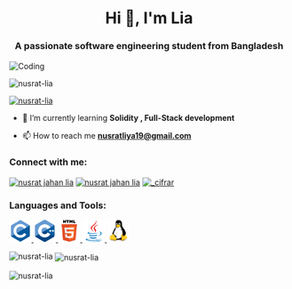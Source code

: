 <h1 align="center">Hi 👋, I'm Lia</h1>
<h3 align="center">A passionate software engineering student from Bangladesh</h3>
<img align="center" alt="Coding" width="400" src="https://images.assetsdelivery.com/compings_v2/shaihalud/shaihalud1808/shaihalud180800082.jpg">
<p align="left"> <img src="https://komarev.com/ghpvc/?username=nusrat-lia&label=Profile%20views&color=0e75b6&style=flat" alt="nusrat-lia" /> </p>

<p align="left"> <a href="https://github.com/ryo-ma/github-profile-trophy"><img src="https://github-profile-trophy.vercel.app/?username=nusrat-lia" alt="nusrat-lia" /></a> </p>

- 🌱 I’m currently learning **Solidity , Full-Stack development**

- 📫 How to reach me **nusratliya19@gmail.com**

<h3 align="left">Connect with me:</h3>
<p align="left">
<a href="https://linkedin.com/in/nusrat jahan lia" target="blank"><img align="center" src="https://raw.githubusercontent.com/rahuldkjain/github-profile-readme-generator/master/src/images/icons/Social/linked-in-alt.svg" alt="nusrat jahan lia" height="30" width="40" /></a>
<a href="https://fb.com/nusrat jahan lia" target="blank"><img align="center" src="https://raw.githubusercontent.com/rahuldkjain/github-profile-readme-generator/master/src/images/icons/Social/facebook.svg" alt="nusrat jahan lia" height="30" width="40" /></a>
<a href="https://codeforces.com/profile/_cifrar" target="blank"><img align="center" src="https://raw.githubusercontent.com/rahuldkjain/github-profile-readme-generator/master/src/images/icons/Social/codeforces.svg" alt="_cifrar" height="30" width="40" /></a>
</p>

<h3 align="left">Languages and Tools:</h3>
<p align="left"> <a href="https://www.cprogramming.com/" target="_blank" rel="noreferrer"> <img src="https://raw.githubusercontent.com/devicons/devicon/master/icons/c/c-original.svg" alt="c" width="40" height="40"/> </a> <a href="https://www.w3schools.com/cpp/" target="_blank" rel="noreferrer"> <img src="https://raw.githubusercontent.com/devicons/devicon/master/icons/cplusplus/cplusplus-original.svg" alt="cplusplus" width="40" height="40"/> </a> <a href="https://www.w3.org/html/" target="_blank" rel="noreferrer"> <img src="https://raw.githubusercontent.com/devicons/devicon/master/icons/html5/html5-original-wordmark.svg" alt="html5" width="40" height="40"/> </a> <a href="https://www.java.com" target="_blank" rel="noreferrer"> <img src="https://raw.githubusercontent.com/devicons/devicon/master/icons/java/java-original.svg" alt="java" width="40" height="40"/> </a> <a href="https://www.linux.org/" target="_blank" rel="noreferrer"> <img src="https://raw.githubusercontent.com/devicons/devicon/master/icons/linux/linux-original.svg" alt="linux" width="40" height="40"/> </a> </p>

<p><img align="left" src="https://github-readme-stats.vercel.app/api/top-langs?username=nusrat-lia&show_icons=true&locale=en&layout=compact" alt="nusrat-lia" /></p>

<p>&nbsp;<img align="center" src="https://github-readme-stats.vercel.app/api?username=nusrat-lia&show_icons=true&locale=en" alt="nusrat-lia" /></p>

<p><img align="center" src="https://github-readme-streak-stats.herokuapp.com/?user=nusrat-lia&" alt="nusrat-lia" /></p>

